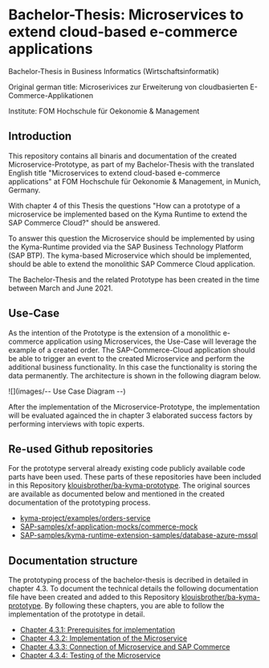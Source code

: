 # Bachelor-Thesis: Microservices to extend cloud-based e-commerce applications

Bachelor-Thesis in Business Informatics (Wirtschaftsinformatik) 

Original german title: Microserivices zur Erweiterung von cloudbasierten E-Commerce-Applikationen

Institute: FOM Hochschule für Oekonomie & Management


## Introduction

This repository contains all binaris and documentation of the created Microservice-Prototype, as part of my Bachelor-Thesis with the translated English title "Microservices to extend cloud-based e-commerce applications" at FOM Hochschule für Oekonomie & Management, in Munich, Germany. 

With chapter 4 of this Thesis the questions "How can a prototype of a microservice be implemented based on the Kyma Runtime to extend the SAP Commerce Cloud?" should be answered.

To answer this question the Microservice should be implemented by using the Kyma-Runtime provided via the SAP Business Technology Platform (SAP BTP). The kyma-based Microservice which should be implemented, should be able to extend the monolithic SAP Commerce Cloud application.

The Bachelor-Thesis and the related Prototype has been created in the time between March and June 2021.


## Use-Case

As the intention of the Prototype is the extension of a monolithic e-commerce application using Microservices, the Use-Case will leverage the example of a created order. The SAP-Commerce-Cloud application should be able to trigger an event to the created Microservice and perform the additional business functionality. In this case the functionality is storing the data permanently. The architecture is shown in the following diagram below. 

![](images/-- Use Case Diagram --)

After the implementation of the Microservice-Prototype, the implementation will be evaluated againced the in chapter 3 elaborated success factors by performing interviews with topic experts. 


## Re-used Github repositories

For the prototype serveral already existing code publicly available code parts have been used. These parts of these repositories have been included in this Repository [klouisbrother/ba-kyma-prototype](https://github.com/klouisbrother/ba-kyma-prototype). The original sources are available as documented below and mentioned in the created documentation of the prototyping process.

* [kyma-project/examples/orders-service](https://github.com/kyma-project/examples/tree/main/orders-service)
* [SAP-samples/xf-application-mocks/commerce-mock](https://github.com/SAP-samples/xf-application-mocks/tree/master/commerce-mock)
* [SAP-samples/kyma-runtime-extension-samples/database-azure-mssql](https://github.com/SAP-samples/kyma-runtime-extension-samples/tree/master/database-azure-mssql)


## Documentation structure

The prototyping process of the bachelor-thesis is decribed in detailed in chapter 4.3. To document the technical details the following documentation file have been created and added to this Repository [klouisbrother/ba-kyma-prototype](https://github.com/klouisbrother/ba-kyma-prototype). By following these chapters, you are able to follow the implementation of the prototype in detail.

* [Chapter 4.3.1: Prerequisites for implementation](https://github.com/klouisbrother/ba-kyma-prototype/blob/main/documentation/4.3.1_prerequisites.md) 
* [Chapter 4.3.2: Implementation of the Microservice](https://github.com/klouisbrother/ba-kyma-prototype/blob/main/documentation/4.3.2_implementation.md) 
* [Chapter 4.3.3: Connection of Microservice and SAP Commerce](https://github.com/klouisbrother/ba-kyma-prototype/blob/main/documentation/4.3.3_connection.md) 
* [Chapter 4.3.4: Testing of the Microservice](https://github.com/klouisbrother/ba-kyma-prototype/blob/main/documentation/4.3.4_testing.md) 
